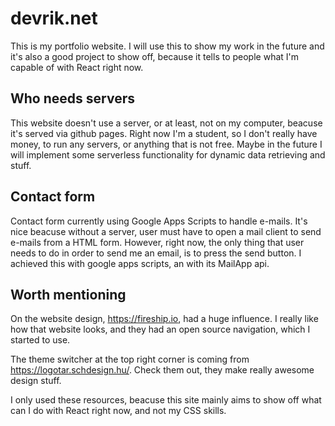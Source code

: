 # devrik.net

This is my portfolio website. I will use this to show my work in the future
and it's also a good project to show off, because it tells to people what I'm
capable of with React right now.

## Who needs servers

This website doesn't use a server, or at least, not on my computer, beacuse it's
served via github pages. Right now I'm a student, so I don't really have money,
to run any servers, or anything that is not free. Maybe in the future I will
implement some serverless functionality for dynamic data retrieving and stuff.

## Contact form

Contact form currently using Google Apps Scripts to handle e-mails. It's nice
beacuse without a server, user must have to open a mail client to send e-mails 
from a HTML form. However, right now, the only thing that user needs to do in order to send me an email, is to press the send button. I achieved this with google apps scripts, an with its MailApp api.

## Worth mentioning

On the website design, https://fireship.io, had a huge influence. I really like
how that website looks, and they had an open source navigation, which I started to use.

The theme switcher at the top right corner is coming from https://logotar.schdesign.hu/. Check them out, they make really awesome design stuff.

I only used these resources, beacuse this site mainly aims to show off what can I do with React right now, and not my CSS skills.